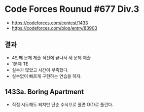 # Code Forces Rounud #677 Div.3

- https://codeforces.com/contest/1433
- https://codeforces.com/blog/entry/83903

## 결과

- 4번째 문제 제출 직전에 끝나서 세 문제 제출
- 1문제 TE
- 실수가 많았고 시간이 부족했다.
- 실수없이 빠르게 구현하는 연습을 하자.

## 1433a. Boring Apartment

- 직접 시도해도 되지만 단순 수식으로 풀면 O(1)로 풀린다.

